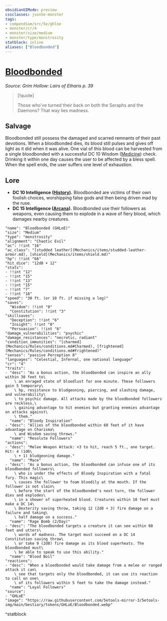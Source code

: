 ```yaml
---
obsidianUIMode: preview
cssclasses: json5e-monster
tags:
- compendium/src/5e/ghloe
- monster/cr/4
- monster/size/medium
- monster/type/monstrosity
statblock: inline
aliases: ["Bloodbonded"]
---
```

# [Bloodbonded](Mechanics\bestiary\monstrosity/bloodbonded-ghloe.md)
*Source: Grim Hollow: Lairs of Etharis p. 39*  

> [!quote]  
> 
> Those who've turned their back on both the Seraphs and the Daemons? That way lies madness.

## Salvage

Bloodbonded still possess the damaged and scarred remnants of their past devotions. When a bloodbonded dies, its blood still pulses and gives off light as it did when it was alive. One vial of this blood can be harvested from a single bloodbonded with a successful DC 10 Wisdom ([Medicine](Mechanics/Rules/skills.md#Medicine)) check. Drinking it within one day causes the user to be affected by a bless spell. When the spell ends, the user suffers one level of exhaustion.

## Lore

- **DC 10 Intelligence ([History](Mechanics/Rules/skills.md#History)).** Bloodbonded are victims of their own foolish choices, worshipping false gods and then being driven mad by the ruse.  
- **DC 15 Intelligence ([Arcana](Mechanics/Rules/skills.md#Arcana)).** Bloodbonded use their followers as weapons, even causing them to explode in a wave of fiery blood, which damages nearby creatures.  

```statblock
"name": "Bloodbonded (GHLoE)"
"size": "Medium"
"type": "monstrosity"
"alignment": "Chaotic Evil"
"ac": !!int "16"
"ac_class": "[studded leather](Mechanics/items/studded-leather-armor.md), [shield](Mechanics/items/shield.md)"
"hp": !!int "66"
"hit_dice": "12d8 + 12"
"stats":
- !!int "12"
- !!int "15"
- !!int "13"
- !!int "15"
- !!int "7"
- !!int "18"
"speed": "30 ft. (or 10 ft. if missing a leg)"
"saves":
  "Wisdom": !!int "0"
  "Constitution": !!int "3"
"skillsaves":
  "Deception": !!int "6"
  "Insight": !!int "0"
  "Persuasion": !!int "6"
"damage_vulnerabilities": "psychic"
"damage_resistances": "necrotic, radiant"
"condition_immunities": "[charmed](Mechanics/Rules/conditions.md#Charmed), [frightened](Mechanics/Rules/conditions.md#Frightened)"
"senses": "passive Perception 8"
"languages": "Celestial, Infernal, one national language"
"cr": "4"
"traits":
- "desc": "As a bonus action, the bloodbonded can inspire an ally within 30 feet to\
    \ an enraged state of bloodlust for one minute. These followers gain 5 temporary\
    \ hp, resistance to bludgeoning, piercing, and slashing damage, and vulnerability\
    \ to psychic damage. All attacks made by the bloodbonded followers are reckless,\
    \ gaining advantage to hit enemies but granting enemies advantage on attacks against\
    \ them."
  "name": "Bloody Inspiration"
- "desc": "Allies of the bloodbonded within 60 feet of it have advantage on Charisma\
    \ and Wisdom saving throws."
  "name": "Resolute Followers"
"actions":
- "desc": "Melee Weapon Attack: +3 to hit, reach 5 ft., one target. Hit: 4 (1d6\
    \ + 1) bludgeoning damage."
  "name": "Mace"
- "desc": "As a bonus action, the bloodbonded can infuse one of its bloodbonded followers\
    \ who is under the effects of Bloody Inspiration with a fatal fury. This magic\
    \ causes the follower to foam bloodily at the mouth. If the follower is not slain\
    \ before the start of the bloodbonded's next turn, the follower dies and explodes\
    \ in a shower of superheated blood. Creatures within 10 feet must make a DC 14\
    \ Dexterity saving throw, taking 12 (2d8 + 3) fire damage on a failure and taking\
    \ half damage on a success."
  "name": "Rage Bomb (2/Day)"
- "desc": "The bloodbonded targets a creature it can see within 60 feet and utters\
    \ words of madness. The target must succeed on a DC 14 Constitution saving throw\
    \ or take 9 (2d8) fire damage as its blood superheats. The bloodbonded must\
    \ be able to speak to use this ability."
  "name": "Blood Boil"
"reactions":
- "desc": "When a bloodbonded would take damage from a melee or ranged attack it can\
    \ see that targets only the bloodbonded, it can use its reaction to call on one\
    \ of its followers within 5 feet to take the damage instead."
  "name": "Loyal Followers"
"source":
- "GHLoE"
"image": "https://raw.githubusercontent.com/5etools-mirror-3/5etools-img/main/bestiary/tokens/GHLoE/Bloodbonded.webp"
```
^statblock